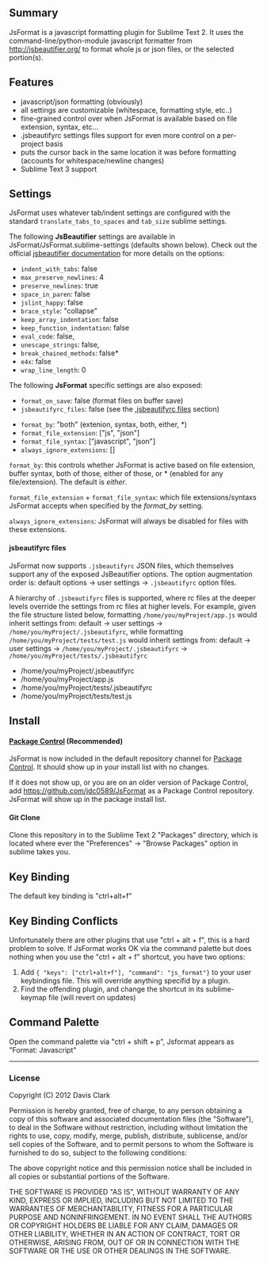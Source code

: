 ## Summary
JsFormat is a javascript formatting plugin for Sublime Text 2.
It uses the command-line/python-module javascript formatter from http://jsbeautifier.org/ to format whole js or json files, or the selected portion(s).


## Features
* javascript/json formatting (obviously)
* all settings are customizable (whitespace, formatting style, etc..)
* fine-grained control over when JsFormat is available based on file extension, syntax, etc...
* .jsbeautifyrc settings files support for even more control on a per-project basis
* puts the cursor back in the same location it was before formatting (accounts for whitespace/newline changes)
* Sublime Text 3 support
## Settings
JsFormat uses whatever tab/indent settings are configured with the standard ```translate_tabs_to_spaces``` and ```tab_size``` sublime settings.

The following **JsBeautifier** settings are available in JsFormat/JsFormat.sublime-settings (defaults shown below). Check out the official [jsbeautifier documentation](https://github.com/einars/js-beautify#options) for more details on the options:

* `indent_with_tabs`: false
* `max_preserve_newlines`: 4
* `preserve_newlines`: true
* `space_in_paren`: false
* `jslint_happy`: false
* `brace_style`: "collapse"
* `keep_array_indentation`: false
* `keep_function_indentation`: false
* `eval_code`: false,
* `unescape_strings`: false,
* `break_chained_methods`: false*
* `e4x`: false
* `wrap_line_length`: 0

The following **JsFormat** specific settings are also exposed:

- `format_on_save`: false  (format files on buffer save)
- `jsbeautifyrc_files`: false (see the [.jsbeautifyrc files](#jsbeautifyrc-files) section)
* `format_by`: "both"  (extenion, syntax, both, either, *)
* `format_file_extension`: ["js", "json"]
* `format_file_syntax`: ["javascript", "json"]
* `always_ignore_extensions`: []

`format_by`: this controls whether JsFormat is active based on file extension, buffer syntax, both of those, either of those, or * (enabled for any file/extension). The default is *either*.

`format_file_extension` + `format_file_syntax`: which file extensions/syntaxs JsFormat accepts when specified by the *format_by* setting.

`always_ignore_extensions`: JsFormat will always be disabled for files with these extensions.

#### jsbeautifyrc files ####
JsFormat now supports `.jsbeautifyrc` JSON files, which themselves support any of the exposed JsBeautifier options. The option augmentation order is: default options -> user settings -> `.jsbeautifyrc` option files. 

A hierarchy of `.jsbeautifyrc` files is supported, where rc files at the deeper levels override the settings from rc files at higher levels. For example, given the file structure listed below, formatting `/home/you/myProject/app.js` would inherit settings from: default -> user settings -> `/home/you/myProject/.jsbeautifyrc`, while formatting `/home/you/myProject/tests/test.js` would inherit settings from: default -> user settings -> `/home/you/myProject/.jsbeautifyrc` -> `/home/you/myProject/tests/.jsbeautifyrc` 

- /home/you/myProject/.jsbeautifyrc
- /home/you/myProject/app.js
- /home/you/myProject/tests/.jsbeautifyrc
- /home/you/myProject/tests/test.js  



## Install
#### [Package Control](https://github.com/wbond/sublime_package_control) (Recommended)
JsFormat is now included in the default repository channel for [Package Control](https://github.com/wbond/sublime_package_control). It should show up in your install list
with no changes.

If it does not show up, or you are on an older version of Package Control,
add https://github.com/jdc0589/JsFormat as a Package Control repository. JsFormat will show up in the
package install list.

#### Git Clone
Clone this repository in to the Sublime Text 2 "Packages" directory, which is located where ever the
"Preferences" -> "Browse Packages" option in sublime takes you.




## Key Binding

The default key binding is "ctrl+alt+f"

## Key Binding Conflicts

Unfortunately there are other plugins that use "ctrl + alt + f", this is a hard problem to solve. If JsFormat works
OK via the command palette but does nothing when you use the "ctrl + alt + f" shortcut, you have two options:

1. Add ```{ "keys": ["ctrl+alt+f"], "command": "js_format"}``` to your user keybindings file. This will override anything specifid by a plugin.
2. Find the offending plugin, and change the shortcut in its sublime-keymap file (will revert on updates)


## Command Palette

Open the command palette via "ctrl + shift + p", Jsformat appears as "Format: Javascript"

---

### License
Copyright (C) 2012 Davis Clark

Permission is hereby granted, free of charge, to any person obtaining a copy of
this software and associated documentation files (the "Software"), to deal in
the Software without restriction, including without limitation the rights to
use, copy, modify, merge, publish, distribute, sublicense, and/or sell copies
of the Software, and to permit persons to whom the Software is furnished to do
so, subject to the following conditions:

The above copyright notice and this permission notice shall be included in all
copies or substantial portions of the Software.

THE SOFTWARE IS PROVIDED "AS IS", WITHOUT WARRANTY OF ANY KIND, EXPRESS OR
IMPLIED, INCLUDING BUT NOT LIMITED TO THE WARRANTIES OF MERCHANTABILITY,
FITNESS FOR A PARTICULAR PURPOSE AND NONINFRINGEMENT. IN NO EVENT SHALL THE
AUTHORS OR COPYRIGHT HOLDERS BE LIABLE FOR ANY CLAIM, DAMAGES OR OTHER
LIABILITY, WHETHER IN AN ACTION OF CONTRACT, TORT OR OTHERWISE, ARISING FROM,
OUT OF OR IN CONNECTION WITH THE SOFTWARE OR THE USE OR OTHER DEALINGS IN THE
SOFTWARE.

